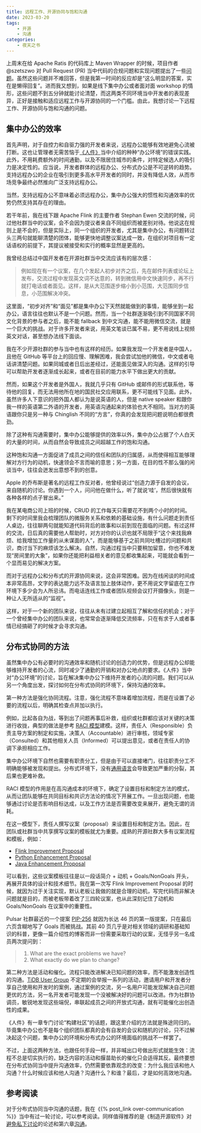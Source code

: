 ```yaml
---
title: 远程工作、开源协同与饱和沟通
date: 2023-03-20
tags:
    - 开源
    - 沟通
categories:
    - 夜天之书
---
```


上周末在给 Apache Ratis 的代码库上 Maven Wrapper 的时候，项目作者 @szetszwo 对 Pull Request (PR) 当中代码的合规问题和实现问题提出了一些[问题](https://github.com/apache/ratis/pull/854#pullrequestreview-1347413683)。虽然这些问题并不难回答，但是我第一时间的反应却是“这么明显的答案，实在是懒得回复”。进而我又想到，如果是线下集中办公或者面对面 workshop 的情形，这些问题不到五分钟就能讨论清楚，而这两类不同环境当中开发者的表现差异，正好是接触和适应远程工作与开源协同的一个门槛。由此，我想讨论一下远程工作、开源协同与饱和沟通的问题。

<!-- more -->

## 集中办公的效率

首先声明，对于自控力和自驱力强的开发者来说，远程办公能够有效地避免心流被打断。这也让管理者无需苦恼于[《人件》](https://book.douban.com/subject/25956450/)当中介绍的种种“办公环境”的错误实践。此外，不用耗费额外的时间通勤，以及不限居住城市的条件，对特定候选人的吸引力是决定性的。应当说，开发者群体的远程办公、分布式办公是不可逆转的趋势。支持远程办公的企业在吸引到更多高水平开发者的同时，并没有降低人效，从而市场竞争最终必然推向广泛支持远程办公。

当然，支持远程办公不意味着必须远程办公，集中办公强大的惯性和沟通效率的优势仍然支持其存在的理由。

若干年前，我在线下跟 Apache Flink 的主要作者 Stephan Ewen 交流的时候，问过他社群当中的议案，会不会因为提议者来自不同组织而被差别对待。他说这在规则上是不会的，但是实际上，同一个组织的开发者，尤其是集中办公，有问题转过头三两句就能聊清楚的团体，能够更快地调整议案达成一致，在组织对项目有一定话语权的前提下，其提议被接受和实行的概率显然是更高的。

我曾经总结过中国开发者在开源社群当中交流应该有的层次感：

> 例如现在有一个议案，在几个发起人初步对齐之后，先在邮件列表或论坛上发布，交流过程中发现英文词不达意的，转到微信用中文快速同步，再不行就打电话或者面见。这样，是从大范围逐步缩小到小范围，大范围同步信息，小范围解决冲突。

这里面，“初步对齐”和“面见”都是集中办公下天然就能做到的事情，能够坐到一起办公，语言往往也默认不是一个问题。然而，当一个社群逐渐吸引到不同国家不同文化背景的参与者之后，能不能 fallback 到中文沟通，能不能用微信交流，就是一个巨大的挑战。对于许多开发者来说，用英文笔谈已属不易，更不用说线上视频英文对话，甚至想办法线下面谈。

我在不少开源社群的参与当中也有这样的经历。如果我发现一个开发者是中国人，且他在 GitHub 等平台上的回应慢、理解困难，我会尝试加他的微信，中文或者电话讲清楚问题。如果同城或者日后出差经过，还能面见做深入的沟通。这样的引导可以帮助开发者逐渐成长起来，或者在目前的能力水平下做出更大的贡献。

然而，如果这个开发者是外国人，我就几乎只有 GitHub 或邮件的形式联系他，等待他的回复，而无法用他所在地的国民社交应用联系，更不可能线下见面。此外，虽然许多人下意识的把外国人都认为是说英语的人，但是 native speaker 和跟你我一样的英语第二外语的开发者，用英语沟通起来的体验也大不相同。当对方的英语跟你只是另一种与 Chinglish 不同的“方言”，你真的会发现把问题说明白都很费劲。

除了这种有沟通需要时，集中办公能够提供的效率以外，集中办公占据了个人白天的大量的时间，从而自然会导致成员之间超越工作的饱和沟通。

这种饱和沟通一方面促进了成员之间的信任和团队的归属感，从而使得相互能够理解对方行为的动机，快速领会不言而喻的意思；另一方面，在目的性不那么强的闲谈当中，往往会迸发出意想不到的创意。

Apple 的乔布斯是著名的远程工作反对者，他曾经说过“创造力源于自发的会议，来自随机的讨论。你遇到一个人，问问他在做什么，听了就说‘哇’，然后很快就有各种各样的点子冒出来。”

我在某电商公司上班的时候，CRUD 的工作每天只需要花不到两个小时的时间。剩下的时间里我会梳理团队的微服务关系和依赖的基础设施，有什么问题走到责任人桌边，往往聊两句就能知道代码背后的故事和以前到现在面临的问题。有过这样的交流，日后真的需要他人帮助时，对方对你的认识也就不局限于“这个来找我麻烦、给我增加工作量的从未谋面的人”，而是能够基于之前共同吐槽过的问题和共识，商讨当下的麻烦该怎么解决。自然，沟通过程当中只要稍加留意，你也不难发现“房间里的大象”，如果你还能把利益相关者的意见都收集起来，可能就会看到一个显而易见的解决方案。

而对于远程办公和分布式的开源协同来说，这会非常困难。因为在线闲谈的时间成本非常高昂，文字的表达能力远不及语言加上肢体动作，更不用说文字留底在工作环境下多少会为人所忌讳。而电话连线工作或者团队视频会议打开摄像头，则是一种让人无所适从的“监视”。

这样，对于一个新的团队来说，往往从未有过建立起相互了解和信任的机会；对于一个曾经集中办公的团队来说，也常常会逐渐降低交流频率，只在有求于人或者事情已经搞砸了的时候才会寻求沟通。

## 分布式协同的方法

虽然集中办公有必要时的沟通效率和随机讨论的创造力的优势，但是远程办公却能够维持开发者的心流，同时减少了通勤的开销和对办公地点的要求。《人件》当中对“办公环境”的讨论，旨在解决集中办公下维持开发者的心流的问题。我们可以从另一个角度出发，探讨如何在分布式协同的环境下，保持沟通的效率。

第一种方法是强化协同流程。注意，强化流程不意味着增加流程，而是在设置了必要的流程以后，明确其检查点并加以执行。

例如，比起各自为战，等到出了问题再事后补救，组织或社群都应该对关键的决策进行收拢，典型的做法是参考 [RACI 模型](https://en.wikipedia.org/wiki/Responsibility_assignment_matrix)建模。这样，责任人（Responsible）负责主导方案的制定和实施，决策人（Accountable）进行审核，领域专家（Consulted）和其他相关人员（Informed）可以提出意见，或者在责任人的协调下承担相应工作。

集中办公环境下自然也需要有职责分工，但是由于可以直接堵门，往往职责分工不明确能够被发现和提出。分布式环境下，没有[通用语言](https://martinfowler.com/bliki/UbiquitousLanguage.html)会导致更加严重的分裂，其后果也更难补救。

RACI 模型的作用是在高沟通成本的环境下，确定了设置目标和制定方法的模式，从而让团队能够在共同目标和共识方法论的情况下开展工作。一旦出现问题，也能够通过讨论是否影响目标达成，以及工作方法是否需要改变来展开，避免无谓的消耗。

在这一模型下，责任人撰写议案（proposal）来设置目标和制定方法。因此，在团队或社群当中共享撰写议案的模板就尤为重要。成熟的开源社群大多有议案流程和模板，例如：

* [Flink Improvement Proposal](https://cwiki.apache.org/confluence/display/FLINK/Flink+Improvement+Proposals)
* [Python Enhancement Proposal](https://peps.python.org/pep-0001)
* [Java Enhancement Proposal](https://openjdk.org/jeps/1)

可以看到，这些议案模板往往是以一段话简介 + 动机 + Goals/NonGoals 开头，再展开具体的设计和技术细节。我在第一次写 Flink Improvement Proposal 的时候，就因为过于关注实现，默认老板让我做的就是合理的动机，写完代码而非解决问题就是目的，而被老板带着改了三四轮议案，也从此深刻记住了动机和 Goals/NonGoals 在议案中的重要性。

Pulsar 社群最近的一个提案 [PIP-256](https://lists.apache.org/thread/2v00jx8qv1kx5b3ozgm9m242k82q7j5y) 就因为长达 46 页的第一版提案，只在最后六页含糊地写了 Goals 而被挑战。其前 40 页几乎是对相关领域的调研和基础知识的科普，更像一篇介绍性的博客而非一份需要采取行动的议案，无怪乎另一名成员两次提问到：

> 1. What are the exact problems we have?
> 2. What exactly do we plan to change?

第二种方法是活动和催化。流程只能改进解决已知问题的效率，而不能激发创造性的沟通。[TiDB User Group](https://asktug.com/) 不定期的会举报一系列的活动，邀请用户和开发者分享自己使用和开发时的案例，通过案例的交流，另一名用户可能发现解决自己问题更优的方法，另一名开发者可能发现一个没被解决好的问题可以改进。作为社群协调员，敏锐地发现这些端倪，串联起成员之间的开放式沟通，就有可能催化出创造性的成果。

《人件》有一章专门讨论“构建社区”的话题，跟这里介绍的方法就是殊途同归的。毕竟集中办公也不是每个组织团队都真的会有自发的会议和随机的讨论，只不过解决起这个问题，集中办公的环境和分布式办公的环境面临的挑战不一样罢了。

不过，上面这两种方法，也跟任何手段一样，并非喊出口号做出形式就能生效：流程不总是切实执行的，缺乏内容的活动和揠苗助长的催化只会适得其反。最终要想在分布式协同当中提升沟通效率，仍然需要依靠观念的改变：为什么我应该和他人沟通？什么时候应该和他人沟通？沟通什么？和谁？最后，才是如何高效地沟通。

## 参考阅读

对于分布式协同当中沟通的话题，我在《{% post_link over-communication %}》当中有过一轮讨论，可以参考阅读。同样值得推荐的是《制造开源软件》对[避免私下讨论](https://producingoss.com/en/producingoss.html#avoid-private-discussions)的论述和第六章[沟通](https://producingoss.com/en/producingoss.html#communications)。
